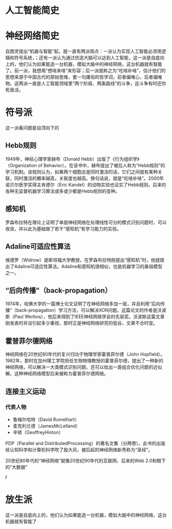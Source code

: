 # 人工智能简史

# 神经网络简史

自图灵提出“机器与智能”起，就一直有两派观点：一派认为实现人工智能必须用逻辑和符号系统，；还有一派认为通过仿造大脑可以达到人工智能，这一派是自底向上的，他们认为如果能造一台机器，模拟大脑中的神经网络，这台机器就有智能了。前一派，我想用“想啥来啥”来形容；后一派就称之为“吃啥补啥”，估计他们的思想来源于中国古代的原始思维，套一句庸俗的哲学词，前者偏唯心，后者偏唯物。这两派一直是人工智能领域里“两个阶级、两条路线”的斗争，这斗争有时还你死我活。

# 符号派

这一派看问题是自顶向下的

## Hebb规则

1949年，神经心理学家赫布（Donald Hebb）出版了《行为组织学》（Organization of Behavior）。在该书中，赫布提出了被后人称为“Hebb规则”的学习机制。该规则认为，如果两个细胞总是同时激活的话，它们之间就有某种关联，同时激活的概率越高，关联度也越高。换句话说，就是“吃啥补啥”。2000年诺贝尔医学奖得主肯德尔（Eric Kandel）的动物实验也证实了Hebb规则。后来的各种无监督机器学习算法或多或少都是Hebb规则的变种。

## 感知机

罗森布拉特在理论上证明了单层神经网络在处理线性可分的模式识别问题时，可以收敛，并以此为基础做了若干“感知机”有学习能力的实验。

## Adaline可适应性算法

维德罗（Widrow）是斯坦福大学教授，在罗森布拉特刚提出“感知机”时，他就提出了Adaline可适应性算法。Adaline和感知机很相似，也是机器学习的鼻祖模型之一。

## “后向传播”（back-propagation）

1974年，哈佛大学的一篇博士论文证明了在神经网络多加一层，并且利用“后向传播”（back-propagation）学习方法，可以解决XOR问题。这篇论文的作者是沃波斯（Paul Werbos），他后来得到了IEEE神经网络学会的先驱奖。沃波斯这篇文章刚发表时并没引起多少重视，那时正是神经网络研究的低谷，文章不合时宜。

## 霍普菲尔德网络

神经网络在20世纪80年代的复兴归功于物理学家霍普菲尔德（John Hopfield）。1982年，那时在加州理工学院担任生物物理教授的霍普菲尔德，提出了一种新的神经网络，可以解决一大类模式识别问题，还可以给出一类组合优化问题的近似解。这种神经网络模型后来被称为霍普菲尔德网络。

## 连接主义运动

### 代表人物

- 鲁梅尔哈特（David Rumelhart）
- 麦克利兰德（JamesMcLelland）
- 辛顿（GeoffreyHinton）

PDP（Parallel and DistributedProcessing）的著名文集（分两卷）。此书的出版给认知科学和计算机科学吹了股大风，被后起的神经网络新秀称为“圣经”。

20世纪80年代的“神经网络”就像20世纪90年代的互联网、后来的Web 2.0和眼下的“大数据”

f



# 放生派

这一派是自底向上的，他们认为如果能造一台机器，模拟大脑中的神经网络，这台机器就有智能了

